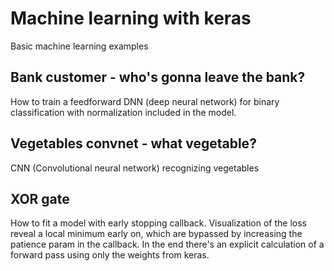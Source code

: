 # Machine learning with keras

Basic machine learning examples 

## Bank customer - who's gonna leave the bank?

How to train a feedforward DNN (deep neural network) for binary classification with normalization included in the model.

## Vegetables convnet - what vegetable?

CNN (Convolutional neural network) recognizing vegetables

## XOR gate

How to fit a model with early stopping callback.
Visualization of the loss reveal a local minimum early on, which are bypassed by increasing the patience param in the callback.
In the end there's an explicit calculation of a forward pass using only the weights from keras.

